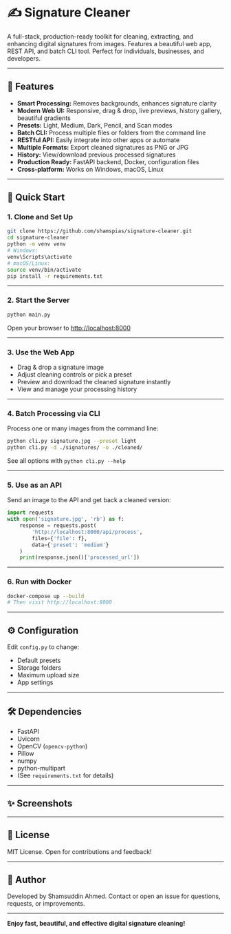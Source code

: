# ✍️ Signature Cleaner

A full-stack, production-ready toolkit for cleaning, extracting, and enhancing digital signatures from images.
Features a beautiful web app, REST API, and batch CLI tool. Perfect for individuals, businesses, and developers.

---

## 🚀 Features

* **Smart Processing:** Removes backgrounds, enhances signature clarity
* **Modern Web UI:** Responsive, drag & drop, live previews, history gallery, beautiful gradients
* **Presets:** Light, Medium, Dark, Pencil, and Scan modes
* **Batch CLI:** Process multiple files or folders from the command line
* **RESTful API:** Easily integrate into other apps or automate
* **Multiple Formats:** Export cleaned signatures as PNG or JPG
* **History:** View/download previous processed signatures
* **Production Ready:** FastAPI backend, Docker, configuration files
* **Cross-platform:** Works on Windows, macOS, Linux


---

## 🏁 Quick Start

### 1. Clone and Set Up

```bash
git clone https://github.com/shamspias/signature-cleaner.git
cd signature-cleaner
python -m venv venv
# Windows:
venv\Scripts\activate
# macOS/Linux:
source venv/bin/activate
pip install -r requirements.txt
```

---

### 2. Start the Server

```bash
python main.py
```

Open your browser to [http://localhost:8000](http://localhost:8000)

---

### 3. Use the Web App

* Drag & drop a signature image
* Adjust cleaning controls or pick a preset
* Preview and download the cleaned signature instantly
* View and manage your processing history

---

### 4. Batch Processing via CLI

Process one or many images from the command line:

```bash
python cli.py signature.jpg --preset light
python cli.py -d ./signatures/ -o ./cleaned/
```

See all options with `python cli.py --help`

---

### 5. Use as an API

Send an image to the API and get back a cleaned version:

```python
import requests
with open('signature.jpg', 'rb') as f:
    response = requests.post(
        'http://localhost:8000/api/process',
        files={'file': f},
        data={'preset': 'medium'}
    )
    print(response.json()['processed_url'])
```

---

### 6. Run with Docker

```bash
docker-compose up --build
# Then visit http://localhost:8000
```

---

## ⚙️ Configuration

Edit `config.py` to change:

* Default presets
* Storage folders
* Maximum upload size
* App settings

---

## 🛠️ Dependencies

* FastAPI
* Uvicorn
* OpenCV (`opencv-python`)
* Pillow
* numpy
* python-multipart
* (See `requirements.txt` for details)

---

## ✨ Screenshots


---

## 📜 License

MIT License.
Open for contributions and feedback!

---

## 👤 Author

Developed by Shamsuddin Ahmed.
Contact or open an issue for questions, requests, or improvements.

---

**Enjoy fast, beautiful, and effective digital signature cleaning!**
